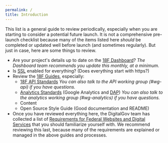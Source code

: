 ```yaml
---
permalink: /
title: Introduction
---
```


This list is a general guide to review periodically, especially when you are starting to consider a potential future launch. It is not a comprehensive pre-launch checklist because many of the items listed here _should_ be completed or updated well before launch (and sometimes regularly). But just in case, here are some things to review.

* Are your project's details up to date on the [18F Dashboard](https://18f.gsa.gov/dashboard)? _The Dashboard team recommends you update this monthly, at a minimum._
* Is [SSL](https://github.com/18f/https) enabled for everything? (Does everything start with https?)
* Review the [18F Guides](https://guides.18f.gov), especially:
  * [18F API Standards](https://github.com/18f/api-standards) _You can also talk to the API working group (#wg-api) if you have questions._
  * [Analytics Standards](https://github.com/18F/analytics-standards) (Google Analytics and [DAP](https://www.digitalgov.gov/services/dap/)) _You can also talk to the analytics working group (#wg-analytics) if you have questions._
  * Content
  * Open Source Style Guide (Good documentation and README)
* Once you have reviewed everything here, the DigitalGov team has collected a list of [Requirements for Federal Websites and Digital Services](http://www.digitalgov.gov/resources/checklist-of-requirements-for-federal-digital-services/) that you should familiarize yourself with. We recommend reviewing this last, because many of the requirements are explained or managed in the above guides and processes.
